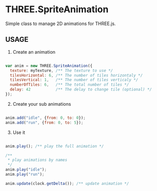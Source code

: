 THREE.SpriteAnimation
=====================

Simple class to manage 2D animations for THREE.js.

USAGE
-----

1. Create an animation

```js

var anim = new THREE.SpriteAnimation({
  texture: myTexture, /** The texture to use */
  tilesHorizontal: 6, /** The number of tiles horizontaly */
  tilesVertical: 1,   /** The number of tiles verticaly */
  numberOfTiles: 6,   /** The total number of tiles */
  delay: 42           /** The delay to change tile (optional) */
});

```

2. Create your sub animations

```js

anim.add("idle", {from: 0, to: 0});
anim.add("run", {from: 0, to: 5});

```

3. Use it

```js

anim.play(); /** play the full animation */

/**
 * play animations by names
 */
anim.play("idle");
anim.play("run");

anim.update(clock.getDelta()); /** update animation */

```